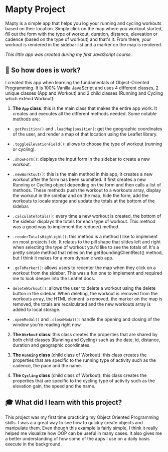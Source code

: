 # Mapty Project

Mapty is a simple app that helps you log your running and cycling workouts based on their location. Simply click on the map where you workout started, fill out the form with the type of workout, duration, distance, eleveation or cadence (based on the type of workout) and that's it. From there, your workout is rendered in the sidebar list and a marker on the map is rendered.

_This little app was created during my first JavaScript course._

## 🚀 So how does is work?

I created this app when learning the fundamentals of Object-Oriented Programming. It is 100% Vanilla JavaScript and uses 4 different classes, 2 unique classes (App and Workout) and 2 child classes (Running and Cycling which extend Workout):

1. **The `App` class**: this is the main class that makes the entire app work. It creates and executes all the different methods needed. Some notable methods are:

  - `.getPosition()` and `.loadMap(position)`: get the geographic coordinates of the user, and render a map of that location using the Leaflet library.

  - `.toggleElevationField()`: allows to choose the type of workout (running or cycling).

  - `.showForm()`: displays the input form in the sidebar to create a new workout.

  - `.newWorktout()`: this is the main method in this app, it creates a new workout after the form has been submitted. It first creates a new Running or Cycling object depending on the form and then calls a list of methods. These methods push the workout to a workouts array, display the workout in the sidebar and on the map, hide the form, add the workouts to locale storage and update the totals at the bottom of the sidebar.

  - `.calculateTotals()`: every time a new workout is created, the bottom of the sidebar displays the totals for each type of workout. This method was a good way to implement the reduce() method.

  - `.renderTotalsHighlight()`: this method is a method I like to implement on most projects I do. It relates to the pill shape that slides left and right when selecting the type of workout you'd like to see the totals of. It's a pretty simple method that relies on the getBoundingClientRect() method, but I think it makes for a more dynamic web app.

  - `.goToMarker()`: allows users to recenter the map when they click on a workout from the sidebar. This was a fun one to implement and required me to look deeper into the Leaflet docs.

  - `deleteWorkout()`: allows the user to delete a workout using the delete button in the sidebar. When deleting, the workout is removed from the workouts array, the HTML element is removed, the marker on the map is removed, the totals are recalculated and the new workouts array is added to local storage.

  - `.openModal()` and `.closeModal()`: handle the opening and closing of the window you're reading right now.

2. **The `Workout` class**: this class creates the properties that are shared by both child classes (Running and Cycling) such as the date, id, distance, duration and geographic coordinates.

3. **The `Running` class** (child class of Workout): this class creates the properties that are specific to the running type of activity such as the cadence, the pace and the name.

4. **The `Cycling` class** (child class of Workout): this class creates the properties that are specific to the cycling type of activity such as the elevation gain, the speed and the name.

## 🎓 What did I learn with this project?

This project was my first time practicing my Object Oriented Programming skills. I was a a great way to see how to quickly create objects and manipulate them. Even though this example is fairly simple, I think it really helped me visualize how OOP can be useful in many cases. It also gives me a better understanding of how some of the apps I use on a daily basis execute in the background.


